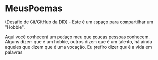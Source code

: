 # MeusPoemas
(Desafio de Git/GitHub da DIO) - Este é um espaço para compartilhar um "Hobbie". 

Aqui você conhecerá um pedaço meu que poucas pessoas conhecem.
Alguns dizem que é um hobbie, outros dizem que é um talento, há ainda aqueles que dizem que é uma vocação. Eu prefiro dizer que é a vida em palavras
